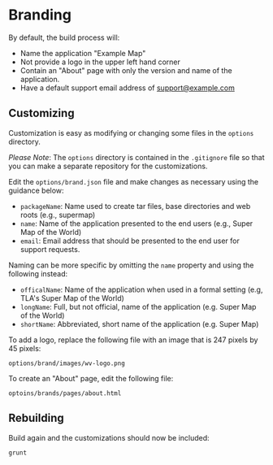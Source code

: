 # Branding

By default, the build process will:

* Name the application "Example Map"
* Not provide a logo in the upper left hand corner
* Contain an "About" page with only the version and name of the application.
* Have a default support email address of support@example.com

## Customizing

Customization is easy as modifying or changing some files in the ``options``
directory.

*Please Note*: The ``options`` directory is contained in the ``.gitignore`` file
so that you can make a separate repository for the customizations.

Edit the ``options/brand.json`` file and make changes as necessary using the
guidance below:

* ``packageName``: Name used to create tar files, base directories and web
roots (e.g., supermap)
* ``name``: Name of the application presented to the end users (e.g.,
Super Map of the World)
* ``email``: Email address that should be presented to the end user for
support requests.

Naming can be more specific by omitting the ``name`` property and using
the following instead:

* ``officalName``: Name of the application when used in a formal setting
(e.g, TLA's Super Map of the World)
* ``longName``: Full, but not official, name of the application (e.g. Super
Map of the World)
* ``shortName``: Abbreviated, short name of the application (e.g. Super Map)

To add a logo, replace the following file with an image that is 247 pixels by
45 pixels:

    options/brand/images/wv-logo.png

To create an "About" page, edit the following file:

    optoins/brands/pages/about.html

## Rebuilding

Build again and the customizations should now be included:

    grunt
